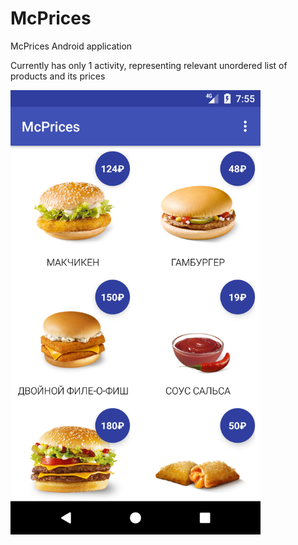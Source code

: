 # McPrices
McPrices Android application

Currently has only 1 activity, representing relevant unordered list of products and its prices

<img src=https://github.com/sokoloff06/McPrices/blob/master/demo/main.png width="400"/>
